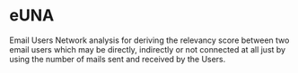 # eUNA
Email Users Network analysis for deriving the relevancy score between two email users which may be directly, indirectly or not connected at all just by using the number of mails sent and received by the Users.

